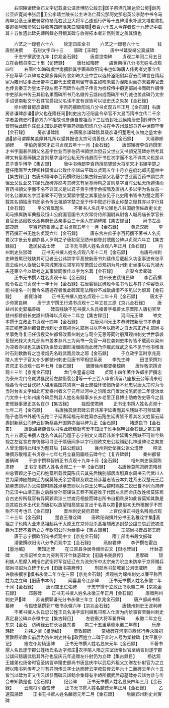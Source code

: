 <!-- { "loadSidebar": true } -->
　　右昭陵诸碑金石文字记载虞公温彦博防公段志国子祭酒孔頴达梁公房龄芮公豆庐寛尚书张后卫公李靖兰陵长公主许洛仁薛公那阿史那忠英公李勣中书令马周申公髙士亷散骑常侍禇亮右武卫大将军乙速孤行俨等十五碑潘耒补遗又増崔敦礼姜遐张阿难汾隂公薛收等四碑潘耒曰昭陵陪者百六十五人今存者仅十九碑记中载其十五惟遗此碑先师所録必目覩其碑与收得拓本者非然则置之盖其慎也












　　六艺之一録卷六十六
　　钦定四库全书
　　六艺之一録卷六十七　　　　钱唐倪涛撰
　　石刻文字四十三
　　唐碑【丰碑】
　　唐中书延安靖公窦威碑
　　于志宁撰武徳九年【京兆金石録】
　　唐虞世南碑
　　贞观二年闰二月五日立在会稽县南二十里【访碑録】
　　唐杜如晦碑
　　虞世南撰八分书无姓名贞观四年
　　右唐杜如晦碑虞世南撰验其字画盖欧阳询书也如晦唐人伟秀者史家立传不应草草今以碑考之颇多异同传言如晦大业中尝以选补滏阳尉弃官去而碑言在隋起家为雍州従事及炀帝幸江都代王使君判留守事盖如晦未尝为滏阳尉而亦未尝弃官去也传言秦王为皇太子授左庶子而碑作右庶子传言为检校侍中摄吏部尚书而碑作摄侍中吏部尚书传云其祖名果而碑所书乃名徽传云諡曰成而碑所书乃诚也盖此碑乃太宗手诏世南勒文于石其官爵祖父名讳不宜有误皆可以证史氏之失矣【金石録】
　　徐州都督房彦谦碑
　　李百药撰欧阳询八分书贞观五年正月【金石録】右唐房彦谦碑彦谦龄父也在隋任司刺史出为泾阳县令卒官不大显而隋书立传二千余字者盖脩史时龄方为宰相故也彦谦自曽祖而下三世皆封壮武侯隋唐史龄碑所书皆同独此碑作庄武未知孰是碑李百药撰欧阳询八分书在今齐州章邱县界中世颇罕传【金石録】
　　房彦谦碑隂
　　右唐房彦谦碑隂具载彦谦归塟恩礼仪物之盛太宗遇龄可谓厚矣盖厚其礼所以望其报也太宗可谓善任人矣【金石録】
　　大理卿郎頴碑
　　李伯药撰宋才正书贞观五年十一月【金石録】
　　唐郎頴碑李伯药撰宋才书字画甚伟頴父名基字世业而李伯药书頴世次但云父世业又书頴兄茂碑亦然考其碑文有皇基缔搆之言则基字当时公私无所讳避而于书世次字而不名不详其义也是以君子贵乎博学【集古録】
　　唐中书侍郎李百药撰前骠骑大将军宋才书頴字楚之歴任隋唐至大理卿柱国恒山公致仕卒諡曰平碑以贞观五年十月立在府北郎氏墓林中【集古録目】右唐郎頴碑李百药撰欧阳公集古録云頴父名基字世业而百药书頴世次但云父世业又书頴兄茂碑亦然考其碑文有皇基缔构之言则基字当时公私无所避讳而百药书頴父字而不名不详其义是以君子贵乎博学余按隋及唐初人多以字为名故虽一时名公卿其名字混淆畧不可攷又案頴字楚之其事迹杂见于兆史隋书皆书为楚之而不载其名頴独唐书郎余令传云祖頴字楚之至于传中叙述行事止称楚之疑其亦以字行耳【金石録】
　　平公官属题名
　　不著书人名氏平公頴也凡柱国府僚佐故吏长史司马掾属防军典籖及恒山公府国官国令大农常侍侍郎国尉典尉舍人城局庙长学官长食官长丞廏牧长丞典府长丞亲事百三十余人在頴碑隂【集古録目】
　　尚书左丞郎茂碑
　　李百药撰张师立正书贞观五年十一月【金石録】
　　黄君汉碑
　　李百药撰正书无姓名贞观六年【金石録】
　　唐东宫左庶子李百药撰不著书人名氏君汉字景云东都胙县人罗刹之子唐初官至防州都督封虢国公碑以贞观六年立【集古録目】
　　逸民裴高士碑
　　正书无书撰人姓名贞观八年正月【金石録】
　　丹州刺史张崇碑
　　正书无书撰人姓名贞观八年十二月【金石録】
　　右唐丹州刺史碑首尾已残缺其可见者云公讳崇字平髙按新唐书刘裴传后载起义功臣事迹有张平高云绥州人従唐公平京城累授左领军将军萧国公贞观初为丹州刺史坐事以右光禄大夫还第卒今以碑考之其事皆同惟传以字为名耳【金石録】
　　宕渠令孟畧碑
　　正书无书撰人姓名贞观十年【金石録】
　　益州长史裴镜民碑
　　李百药撰殷令名正书贞观十一年十月【金石録】右唐裴镜民碑殷今名书令民与其子仲容皆以能书擅名一时而令名遗迹存者惟此碑耳笔法精妙不减欧虞惜不多见以为恨耳【金石録】
　　姜寳谊碑
　　正书无书撰人姓名贞观十二年十月【金石録】
　　唐太子少师窦良碑
　　唐于志宁撰王行満书贞观十二年立在三原【京兆金石録】
　　唐益州长史郭福善碑
　　碑首残缺不见书撰人名氏福善字福善太原晋阳人唐初官至益州都督府长史諡曰慎碑以贞观十二年立【集古録目】
　　河间元王碑
　　岑文本撰于立政正书贞观十四年【金石録】
　　右唐河间元王孝恭碑按新唐书孝恭自宗正卿歴凉州都督晋州刺史贞观初为礼部尚书以卒今以碑考之自太宗正迁礼部尚书坐事免寻复旧任俄授梁州都督改晋州刺史与司空无忌等同时册拜观州刺史世世承袭复授光禄大夫礼部尚书盖孝恭凡三为尚书一免官一拜世袭刺史本传皆不载而以梁州为凉者亦误也又唐初功臣皆云圗形凌烟阁而此碑乃作戢武戢武之名不见于他书惟当时石刻数数有之岂凌烟先名戢武而后改之耶【金石録】
　　于立政字匡时京兆高陵人志宁子官太仆少卿虢州刺史见唐书宰相世系表
　　李先生碑
　　田世荣撰刘君谔正书贞观十四年七月【金石録】
　　唐赠徐州都督秦琼碑
　　唐许敬宗撰贞观十三年【京兆金石録】
　　龙门令皇甫忠碑
　　贞观十四年著作佐郎李俨撰忠为泰州龙门令嵗満县民前左勲衞裴公等一千三百人申省请留八座报云公等请来迟晩县令今已替讫好人堪用县国共须岂一县士庶独怀恡惜所请不允忠以唐太宗时为令当时台省文字如此可爱泰州者义宁元年以河中之汾隂龙门置治汾隂武徳二年徒治龙门太宗十七年州废今碑后列县人姓名有録事乡长乡老里正县博士助教佐史等今之县吏惟録事里正其名在尔【集古録】
　　独孤使君碑
　　正书无书撰人姓名贞观十七年二月【金石録】
　　右唐独孤使君碑云君讳某字延夀而其名残缺不可辨延夀陁子也隋书外戚传云陀二子延夀延福元和姓纂亦云陁生延夀皆不着其名又姓纂云延夀封新蔡公而碑云封新蔡县开国男亦当以碑为正【金石録】
　　褚遂良书【金石畧】
　　唐欧虞褚薛皆以书名此碑精劲可爱不知出于谁手赵明诚金石録之第五百九十五谓无书撰人姓名今其前乃题于志宁制文又谓君讳某字延夀名残缺不可辨今熟视之左従言右亦彷佛可寻至于隋唐间多以字行则欧文忠公跋顔勤礼神道碑论之矣友人曾无愧持此相示为题其后【益公题跋】
　　襄州刺史邹襄公张公瑾碑
　　释法琳撰苏敬稚正书贞观十七年七月立襄阳圗经云碑今亡【复齐碑録】
　　秦州都督姜确碑
　　于志宁撰释智辨正书贞观十九年十月【金石録】
　　相州刺史侯莫陈肃碑
　　正书无书撰人姓名贞观二十一年【金石録】
　　右唐侯莫陈肃碑肃隋桂州总管颖之子也元和姓纂所载侯莫陈氏云其先后魏别部居库斛真水周书云代武川人世为渠帅随魏南迁为侯莫陈氏余尝得颖及颖之孙涉墓志皆云本刘姓系出汉楚元王后颖墓志则以为父崇魏时赐姓涉墓志则以为崇王父丰后魏时赐姓二説已自不同而肃碑乃云汉中山靖王胜之后胜曾孙邵谋诛王莽不宻避难于代因左言而命氏改姓侯莫陈焉自古史传所载容有异同颖肃涉三世嵗月相接而碑志所书自相乖戾如此皆莫知其孰是岂其姓氏本出代北而唐初以族望相髙故妄言出于名胄以欺世俗初无所稽据乎不然殆不可考也已【金石録】
　　晋州刺史裴府君碑
　　上官仪撰正书姓名残阙贞观二十三年【金石録】
　　楚哀王稚诠碑
　　唐欧阳询撰并分书王名稚诠字集髙祖之子也隋大业末髙祖起兵于太原王在京师见杀髙祖辅政追封楚公諡曰哀武徳初进爵为王碑不着所立之年欧阳公时为给事中【集古録目】
　　工部尚书晋昌郡王碑
　　唐于志宁撰欧阳询书贞观中立【京兆金石録】
　　隋工部尚书段文振碑
　　潘徽撰欧阳询八分书贞观中立【金石録】
　　燕府君碑
　　李俨撰在霍邑【墨池编】
　　樊知迁碑
　　在江原县浄居寺顔师古文【舆地碑目】
　　什鉢苾碑
　　太宗诏岑文本为突利可汗什鉢苾碑文【旧唐书突厥传】
　　思摩碑
　　颉利族人思摩入朝授右武衞将军従征辽东为流矢所中太宗亲为吮血未防卒于京师赠兵部尚书诏为立碑于化州【旧唐书突厥传】
　　刑部尚书彭城襄公刘徳威碑
　　唐许敬宗撰李模书永徽二年立在三原【京兆金石録】贞观初为绵州刺史以廉平称百姓为之立碑【旧唐书本传】
　　闻喜县令江彦碑
　　正书无书撰人姓名永徽二年十月【金石録】
　　唐司空王仁佑碑
　　于志宁撰于立政正书永徽二年【京兆金石録】
　　邓慈碑
　　正书无书撰人姓名永徽三年正月【金石録】
　　唐赠荆州刺史尹碑
　　苏诜撰郭谦光分书永徽三年立【京兆金石録】
　　唐户部尚书杨纂碑
　　令狐徳棻撰郭广敬书永徽六年【京兆金石録】
　　唐魏州刺史王波利碑
　　不著书撰人名氏忠公姓王氏名涛字波利越嶲卭都人仕唐为内给事官至魏州刺史真定县公碑以永徽中立【集古録目】
　　左骁衞大将军翟仵碑
　　永徽二年立在东京【金石　访碑録云在长垣县东畧　　南二十五里墓侧永徽二年塟】
　　乐彦玮碑
　　刘祎之撰【墨池编】
　　贾敦颐碑
　　棠棣碑在河南县西修行寺永徽初贾敦颐弟敦实前后为洛州刺史并有政百姓立二碑于此时人号为棠棣碑【太平寰宇记】
　　赠左仆射杨逹碑
　　正书无书撰人姓名显庆元年【金石録】
　　不著书撰人名氏遂宁郡公姓杨氏名达字叔庄农华隂人隋之宗室炀帝世官至纳言封遂宁郡公諡曰懿唐武后其外孙也显庆元年追赠左仆射仍为立碑【集古録目】
　　杨达观王雄弟也炀帝时官至纳言卒赠吏部尚书唐显庆中以武后外祖父加赠左仆射官为之立碑以隋书列传考之时有异同传云字士达而碑云字叔荘传云年六十二而碑云年六十五皆当以碑为正又传云諡恭而碑云諡懿余集録有李峤所撰武后母墓碑亦云諡为恭与传合未知孰是也【金石録】
　　纪公碑
　　正书无书撰人姓名显庆四年三月【金石録】
　　云麾将军燕峦碑
　　正书无书撰人姓名麟徳元年正月【金石録】
　　乙速孤晟碑
　　正书无书撰人姓名麟徳元年二月【金石録】
　　后魏郢州刺史刘賔碑
